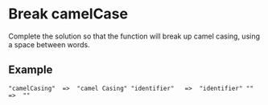 # Break camelCase

Complete the solution so that the function will break up camel casing, using a space between words.

## Example
`"camelCasing"  =>  "camel Casing"
"identifier"   =>  "identifier"
""             =>  ""`